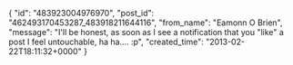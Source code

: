  {
   "id": "483923004976970",
   "post_id": "462493170453287_483918211644116",
   "from_name": "Eamonn O Brien",
   "message": "I'll be honest, as soon as I see a notification that you \"like\" a post I feel untouchable, ha ha.... :p",
   "created_time": "2013-02-22T18:11:32+0000"
 }

